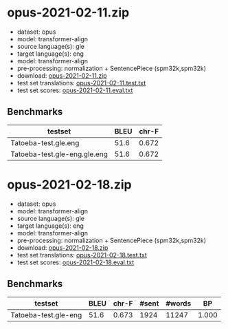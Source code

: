 # opus-2021-02-11.zip

* dataset: opus
* model: transformer-align
* source language(s): gle
* target language(s): eng
* model: transformer-align
* pre-processing: normalization + SentencePiece (spm32k,spm32k)
* download: [opus-2021-02-11.zip](https://object.pouta.csc.fi/Tatoeba-MT-models/gle-eng/opus-2021-02-11.zip)
* test set translations: [opus-2021-02-11.test.txt](https://object.pouta.csc.fi/Tatoeba-MT-models/gle-eng/opus-2021-02-11.test.txt)
* test set scores: [opus-2021-02-11.eval.txt](https://object.pouta.csc.fi/Tatoeba-MT-models/gle-eng/opus-2021-02-11.eval.txt)

## Benchmarks

| testset               | BLEU  | chr-F |
|-----------------------|-------|-------|
| Tatoeba-test.gle.eng 	| 51.6 	| 0.672 |
| Tatoeba-test.gle-eng.gle.eng 	| 51.6 	| 0.672 |





# opus-2021-02-18.zip

* dataset: opus
* model: transformer-align
* source language(s): gle
* target language(s): eng
* model: transformer-align
* pre-processing: normalization + SentencePiece (spm32k,spm32k)
* download: [opus-2021-02-18.zip](https://object.pouta.csc.fi/Tatoeba-MT-models/gle-eng/opus-2021-02-18.zip)
* test set translations: [opus-2021-02-18.test.txt](https://object.pouta.csc.fi/Tatoeba-MT-models/gle-eng/opus-2021-02-18.test.txt)
* test set scores: [opus-2021-02-18.eval.txt](https://object.pouta.csc.fi/Tatoeba-MT-models/gle-eng/opus-2021-02-18.eval.txt)

## Benchmarks

| testset | BLEU  | chr-F | #sent | #words | BP |
|---------|-------|-------|-------|--------|----|
| Tatoeba-test.gle-eng 	| 51.6 	| 0.673 	| 1924 	| 11247 	| 1.000 |

